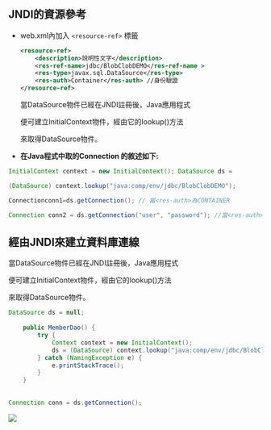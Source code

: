 ## JNDI的資源參考

- web.xml內加入 `<resource-ref>` 標籤
	```xml
	<resource-ref>  
		<description>說明性文字</description> 
		<res-ref-name>jdbc/BlobClobDEMO</res-ref-name > 
		<res-type>javax.sql.DataSource</res-type> 
		<res-auth>Container</res-auth> //身份驗證
	</resource-ref>
	```
	當DataSource物件已經在JNDI註冊後，Java應用程式

	便可建立InitialContext物件，經由它的lookup()方法

	來取得DataSource物件。
	
- **在Java程式中取的Connection 的敘述如下:**
```java
InitialContext context = new InitialContext(); DataSource ds =

(DataSource) context.lookup("java:comp/env/jdbc/BlobClobDEMO"); 

Connectionconn1=ds.getConnection(); // 當<res-auth>為CONTAINER

Connection conn2 = ds.getConnection("user", "password"); //當<res-auth>為 SERVLET
```


## 經由JNDI來建立資料庫連線
當DataSource物件已經在JNDI註冊後，Java應用程式

便可建立InitialContext物件，經由它的lookup()方法

來取得DataSource物件。

```java
DataSource ds = null;
	
	public MemberDao() {
		try {
			Context context = new InitialContext();
			ds = (DataSource) context.lookup("java:comp/env/jdbc/BlobClobDEMO");
		} catch (NamingException e) {
			e.printStackTrace();
		}
	}	
	
 
Connection conn = ds.getConnection();
```



![](https://i.imgur.com/tPy6hEa.png)
